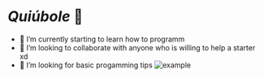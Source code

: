 # *Quiúbole* 👋

- 🌱 I’m currently starting to learn how to programm
- 👯 I’m looking to collaborate with anyone who is willing to help a starter xd             	          
- 🤔 I’m looking for basic progamming tips
  ![example](https://th.bing.com/th/id/R.6d2d1aa3cfc2d72d35358533f884730c?rik=2t%2frY1YYwjVUXQ&pid=ImgRaw)

